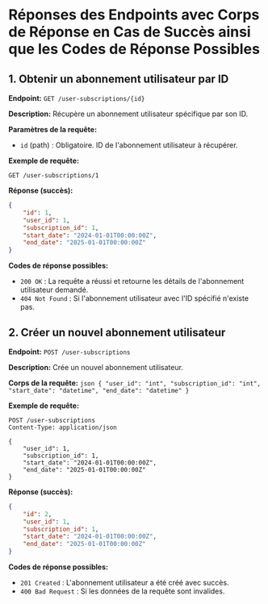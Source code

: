 # Réponses des Endpoints avec Corps de Réponse en Cas de Succès ainsi que les Codes de Réponse Possibles


## 1. Obtenir un abonnement utilisateur par ID
**Endpoint:** `GET /user-subscriptions/{id}`

**Description:** Récupère un abonnement utilisateur spécifique par son ID.

**Paramètres de la requête:**
- `id` (path) : Obligatoire. ID de l'abonnement utilisateur à récupérer.

**Exemple de requête:**
```
GET /user-subscriptions/1
```

**Réponse (succès):**
```json
{
    "id": 1,
    "user_id": 1,
    "subscription_id": 1,
    "start_date": "2024-01-01T00:00:00Z",
    "end_date": "2025-01-01T00:00:00Z"
}
```

**Codes de réponse possibles:**
- `200 OK` : La requête a réussi et retourne les détails de l'abonnement utilisateur demandé.
- `404 Not Found` : Si l'abonnement utilisateur avec l'ID spécifié n'existe pas.

## 2. Créer un nouvel abonnement utilisateur
**Endpoint:** `POST /user-subscriptions`

**Description:** Crée un nouvel abonnement utilisateur.

**Corps de la requête:**
    ```json
    {
        "user_id": "int",
        "subscription_id": "int",
        "start_date": "datetime",
        "end_date": "datetime"
    }
    ```

**Exemple de requête:**
```
POST /user-subscriptions
Content-Type: application/json

{
    "user_id": 1,
    "subscription_id": 1,
    "start_date": "2024-01-01T00:00:00Z",
    "end_date": "2025-01-01T00:00:00Z"
}
```

**Réponse (succès):**
```json
{
    "id": 2,
    "user_id": 1,
    "subscription_id": 1,
    "start_date": "2024-01-01T00:00:00Z",
    "end_date": "2025-01-01T00:00:00Z"
}
```

**Codes de réponse possibles:**
- `201 Created` : L'abonnement utilisateur a été créé avec succès.
- `400 Bad Request` : Si les données de la requête sont invalides.
